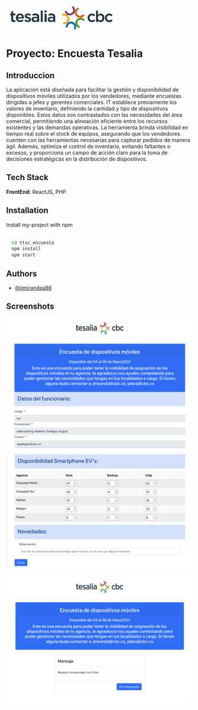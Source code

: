 
![Logo](https://raw.githubusercontent.com/jjmirandaa86/ttsc_encuesta/refs/heads/master/public/assets/Documentacion/LogoTesalia.png)


# Proyecto: Encuesta Tesalia

## Introduccion 

La aplicación está diseñada para facilitar la gestión y disponibilidad de dispositivos móviles utilizados por los vendedores, mediante encuestas dirigidas a jefes y gerentes comerciales. IT establece previamente los valores de inventario, definiendo la cantidad y tipo de dispositivos disponibles. Estos datos son contrastados con las necesidades del área comercial, permitiendo una alineación eficiente entre los recursos existentes y las demandas operativas. La herramienta brinda visibilidad en tiempo real sobre el stock de equipos, asegurando que los vendedores cuenten con las herramientas necesarias para capturar pedidos de manera ágil. Además, optimiza el control de inventario, evitando faltantes o excesos, y proporciona un campo de acción claro para la toma de decisiones estratégicas en la distribución de dispositivos.

## Tech Stack

**FrontEnd:** ReactJS, PHP.
## Installation

Install my-project with npm

```bash
  
  cd ttsc_encuesta 
  npm install
  npm start
```
    
## Authors

- [@jjmirandaa86](https://www.acertijo.dev)


## Screenshots

![Main Funcionario](https://raw.githubusercontent.com/jjmirandaa86/ttsc_encuesta/refs/heads/master/public/assets/Documentacion/EncuestaFuncionario.png)

![Main Datos](https://raw.githubusercontent.com/jjmirandaa86/ttsc_encuesta/refs/heads/master/public/assets/Documentacion/EncuestaDatos.png)

![Main Send](https://raw.githubusercontent.com/jjmirandaa86/ttsc_encuesta/refs/heads/master/public/assets/Documentacion/EncuestaEnvio.png)


